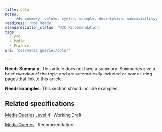 ```yaml
---
title: color
notes:
  - 'Add summery, values, syntax, example, description, compatibility.'
readiness: 'Not Ready'
standardization_status: 'W3C Recommendation'
tags:
  - CSS
  - Media
  - Feature
uri: 'css/media queries/color'

---
```

**Needs Summary**: This article does not have a summary. Summaries give a brief overview of the topic and are automatically included on some listing pages that link to this article.

**Needs Examples**: This section should include examples.

## <span>Related specifications</span>

[Media Queries Level 4](http://www.w3.org/TR/mediaqueries-4/)
:   Working Draft

[Media Queries](http://www.w3.org/TR/css3-mediaqueries/)
:   Recommendation

